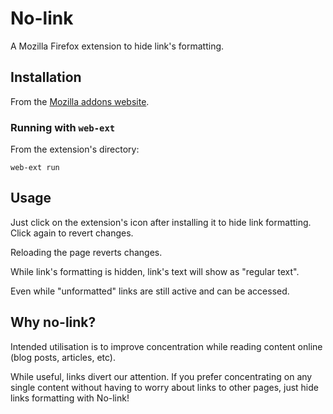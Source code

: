 # No-link

A Mozilla Firefox extension to hide link's formatting.

## Installation

From the [Mozilla addons website](https://addons.mozilla.org/en-US/firefox/addon/no-link/).
### Running with `web-ext`
From the extension's directory:

`
web-ext run
`

## Usage

Just click on the extension's icon after installing it to hide link formatting. Click again to revert changes.

Reloading the page reverts changes.

While link's formatting is hidden, link's text will show as "regular text".

Even while "unformatted" links are still active and can be accessed.

## Why no-link?

Intended utilisation is to improve concentration while reading content online (blog posts, articles, etc).

While useful, links divert our attention. If you prefer concentrating on any single content without having to worry about links to other pages, just hide links formatting with No-link!
